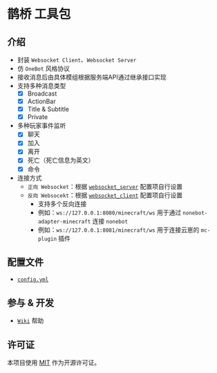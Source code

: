 # 鹊桥 工具包

## 介绍

- 封装 `Websocket Client`、`Websocket Server`
- 仿 `OneBot` 风格协议
- 接收消息后由具体模组根据服务端API通过继承接口实现
- 支持多种消息类型
    - [x] Broadcast
    - [x] ActionBar
    - [x] Title & Subtitle
    - [x] Private
- 多种玩家事件监听
    - [x] 聊天
    - [x] 加入
    - [x] 离开
    - [x] 死亡（死亡信息为英文）
    - [x] 命令

- 连接方式
  - `正向 Websocket`：根据 [`websocket_server`](https://github.com/17TheWord/QueQiaoTool/blob/1997ccabebc75ce56f32d5951382941986f04993/src/main/resources/config.yml#L15) 配置项自行设置
  - `反向 Websocekt`：根据 [`websocket_client`](https://github.com/17TheWord/QueQiaoTool/blob/1997ccabebc75ce56f32d5951382941986f04993/src/main/resources/config.yml#L21) 配置项自行设置
    - 支持多个反向连接
    - 例如：`ws://127.0.0.1:8080/minecraft/ws` 用于通过 `nonebot-adapter-minecraft` 连接 `nonebot`
    - 例如：`ws://127.0.0.1:8081/minecraft/ws` 用于连接云崽的 `mc-plugin` 插件

## 配置文件

- [`config.yml`](./src/main/resources/config.yml)

## 参与 & 开发

- [`Wiki`](https://github.com/17TheWord/QueQiaoTool/wiki) 帮助

## 许可证

本项目使用 [MIT](./LICENSE) 作为开源许可证。
